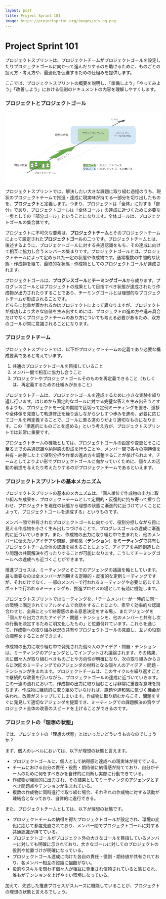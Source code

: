 ```yaml
---
layout: post
title: Project Sprint 101
image: https://projectsprint.org/images/pjs_og.png
---
```


# Project Sprint 101

プロジェクトスプリントは、プロジェクトチームがプロジェクトゴールを設定したりプロジェクトゴールに向かって進んだりするのを助けるために、ものごとの捉え方・考え方や、最適化を促進するための仕組みを提供します。

ここでは、プロジェクトスプリントの概要を説明し、「準備しよう」「やってみよう」「改善しよう」における個別のドキュメントの内容を理解しやすくします。

### プロジェクトとプロジェクトゴール

![プロジェクトゴール](../images/projectgoal.png)

プロジェクトスプリントでは、解決したい大きな課題に取り組む過程のうち、現状のプロジェクトチームで推進・達成に現実味が持てる一部分を切り出したものを、**プロジェクト**と定義します。つまり、プロジェクトは「全体」に対する「部分」であり、プロジェクトゴールは「全体ゴール」の達成に近づくために必要な一歩としての「部分ゴール」ということになります。全体ゴールは、プロジェクトゴールの集合体です。

プロジェクトに不可欠な要素は、**プロジェクトチーム**とそのプロジェクトチームによって設定された**プロジェクトゴール**の二つです。プロジェクトチームとは、後述するように、プロジェクトゴールに対する共通認識をもち、その達成に向けて相互に協力し合うメンバーの集まりです。プロジェクトゴールとは、プロジェクトチームによって定められた一定の状態や作成物です。通常複数の中間的な状態・作成物を経て、最終的な状態・作成物としてのプロジェクトゴールが達成されます。

プロジェクトゴールは、**プログレスゴール**と**チーミングゴール**から成ります。プログレスゴールとはプロジェクトの成果として目指すべき状態が達成されたり作成物が出力されたりすることであり、チーミングゴールとは理想的なプロジェクトチームが形成されることです。  
どちらに比重が置かれるかはプロジェクトによって異なりますが、プロジェクトが成功しより大きな価値を生み出すためには、プロジェクトの進め方や進み具合だけでなくプロジェクトチームのあり方についても考える必要があるため、双方のゴールが常に意識されることになります。

### プロジェクトチーム

プロジェクトスプリントでは、以下がプロジェクトチームの定義であり必要な構成要素であると考えています。

1. 共通のプロジェクトゴールを目指していること
2. メンバー間で相互に協力し合うこと
3. プロジェクトやプロジェクトゴールそのものを再定義できること（もしくは、再定義するための仕組みがあること）

プロジェクトチームは、プロジェクトゴールを達成するために小さな実験を繰り返し行います。はじめから固定的なゴールに対する完璧な答えを生み出そうとするよりも、プロジェクトを一定の期間で区切って定例ミーティングを置き、進捗や全体像を見直して軌道修正を繰り返しながら少しずつ歩みを進め、必要に応じてゴールを再定義することで、ゴールに至る道のりがより適切なものになります。この「漸進的にものごとを進める」という考え方が、プロジェクトスプリントでは非常に重要です。

プロジェクトチームの機能としては、プロジェクトゴールの設定や変更とそこに至るまでの共通認識や納得感の形成を行うことや、メンバー間で各々の期待値を共有・納得した上で役割分担や作業の進め方を調整することが挙げられます。チームとしてよりよい形でプロジェクトゴールに向かっていくために、個々人の活動の前提を与えたり考えたりするのがプロジェクトチームであるといえます。

### プロジェクトスプリントの基本メカニズム

プロジェクトスプリントの基本のメカニズムは、「個人単位で作成物の出力に取り組んだ成果を、プロジェクトチームとして定期的・反復的に持ち寄って擦り合わせ、プロジェクトを現在の状態から理想の状態に漸進的に近づけていくことによって、プロジェクトゴールを達成する」というものです。

メンバー間で共有されたプロジェクトゴールに向かって、役割分担しながら目に見える作成物を小さく生み出しつづけることで、プログレスゴールの達成に漸進的に近づいていきます。また、作成物の出力に取り組む中で生まれた、他のメンバーに伝えたいアイデアや問題、違和感（**テンション**）を**ミーティング**で共有しプロジェクトチーム全体の認識を揃えることによって、アイデアを共同創造したり問題の共同解決を行ったりすることが可能になります。こうしてチーミングゴールへの達成へも近づくことができます。

推進プロセスは、ミーティングとそこでのアジェンダの議論を軸としています。最も重要なのは全メンバーが同期する定期的・反復的な定例ミーティングですが、それだけでなく、一部のメンバーで行われるミーティングや必要に応じてスポットで行われるミーティングも、推進プロセスの場として有効に機能します。

プロジェクトスプリントではミーティングを、「チームメンバーが一時的に同一の環境に固定されてリアルタイムで会話をすることにより、素早く効率的な認識合わせと、全員にとって納得感のある意思決定をする場」、またアジェンダを「個人から出力されたアイデア・問題・テンションを、他のメンバーと共有し次の行動を決定するために明文化したもの」と位置付けています。これらを通じて、作成物への取り組み状況の共有やプロジェクトゴールの見直し、互いの役割の調整をすることができます。

作成物の出力に取り組む中で発見された個々人のアイデア・問題・テンションは、ミーティングのアジェンダとしてインプットされ議論されます。その結果、次に個々人が取り組むべきものごとや方向性が明確になり、次の取り組みからさらに次回のミーティングでのアジェンダの材料となる個々人のアイデア・問題・テンションが生まれます。プロジェクトチームは、このサイクルを繰り返すことで継続的な改善を行いながら、プロジェクトゴールの達成に近づいていきます。  
この一連の流れにおいて、作成物の出力に取り組むことは非常に重要な意味を持ちます。作成物に継続的に取り組めていなければ、課題や違和感に気づく機会が失われ、改善がストップしてしまいます。作成物に取り組むからこそ、問題をすぐに発見して適切なアジェンダを提案でき、ミーティングでの課題解決の質やプロジェクト全体の改善のスピードを上げることができるのです。

### プロジェクトの「理想の状態」

では、プロジェクトの「理想の状態」とはいったいどういうものなのでしょうか？

まず、個人のレベルにおいては、以下が理想の状態と言えます。

* プロジェクトゴールに、個人として納得感と達成への現実味が持てている。
* チームにおける自分の責任・役割・期待値に納得感が持てており、自分がチームのために何をすべきかを自律的に判断し実際に行動できている。
* 作成物が継続的に出力され、その結果としてミーティングのアジェンダとすべき問題点やテンションが生まれている。
* 複数の作成物に同時進行で取り組む場合、それぞれの作成物に対する活動が疎結合となっており、自律的に遂行できる。

また、プロジェクトチームとしては、以下が理想の状態です。

* プロジェクトチームの納得を得たプロジェクトゴールが設定され、環境の変化に応じて都度見直されており、メンバー間でプロジェクトゴールに対する共通認識が持てている。
* プロジェクトゴールがプロジェクト外の大きなゴールを目指しているメンバーに対しても明確に示されており、大きなゴールに対してのプロジェクトの役割や位置づけが明確になっている。
* プロジェクトゴール達成に向けた各自の責任・役割・期待値が共有されており、各メンバー相互の認識に齟齬がない。
* 役割やスキルを問わず個々人が相互に尊重され信頼されていると感じられ、誰もがテンションを上げやすい環境になっている。

加えて、先述した推進プロセスがスムーズに機能していることが、プロジェクトの理想の状態と言えるでしょう。
